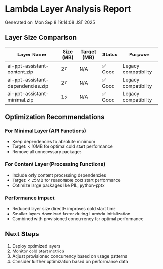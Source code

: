 # Lambda Layer Analysis Report

Generated on: Mon Sep  8 19:14:08 JST 2025

## Layer Size Comparison

| Layer Name | Size (MB) | Target (MB) | Status | Purpose |
|------------|-----------|-------------|--------|---------|
| ai-ppt-assistant-content.zip | 27 | N/A | ✅ Good | Legacy compatibility |
| ai-ppt-assistant-dependencies.zip | 27 | N/A | ✅ Good | Legacy compatibility |
| ai-ppt-assistant-minimal.zip | 15 | N/A | ✅ Good | Legacy compatibility |

## Optimization Recommendations

### For Minimal Layer (API Functions)
- Keep dependencies to absolute minimum
- Target: < 10MB for optimal cold start performance
- Remove all unnecessary packages

### For Content Layer (Processing Functions)
- Include only content processing dependencies
- Target: < 25MB for reasonable cold start performance
- Optimize large packages like PIL, python-pptx

### Performance Impact
- Reduced layer size directly improves cold start time
- Smaller layers download faster during Lambda initialization
- Combined with provisioned concurrency for optimal performance

## Next Steps
1. Deploy optimized layers
2. Monitor cold start metrics
3. Adjust provisioned concurrency based on usage patterns
4. Consider further optimization based on performance data

